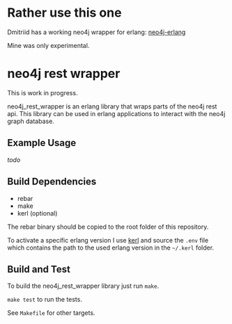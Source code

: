 # Rather use this one

Dmitriid has a working neo4j wrapper for erlang:
[neo4j-erlang](https://github.com/dmitriid/neo4j-erlang.git)

Mine was only experimental.

# neo4j rest wrapper

This is work in progress. 

neo4j_rest_wrapper is an erlang library that wraps parts of the neo4j rest api. This library can be used in erlang applications to interact with the neo4j graph database.

## Example Usage

*todo*

## Build Dependencies
* rebar
* make
* kerl (optional)

The rebar binary should be copied to the root folder of this repository. 

To activate a specific erlang version I use [kerl](https://github.com/spawngrid/kerl) and source the `.env` file which contains the path to the used erlang version in the `~/.kerl` folder.

## Build and Test

To build the neo4j_rest_wrapper library just run `make`. 

`make test` to run the tests.

See `Makefile` for other targets.


